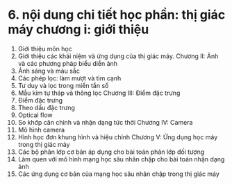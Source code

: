 # 6. nội dung chi tiết học phần: thị giác máy chương i: giới thiệu
1. Giới thiệu môn học
2. Giới thiệu các khái niệm và ứng dụng của thị giác máy. Chương II: Ảnh và các phương pháp biểu diễn ảnh
1. Ánh sáng và màu sắc
2. Các phép lọc: làm mượt và tìm cạnh
3. Tư duy và lọc trong miền tần số
4. Mẫu kim tự tháp và thông lọc
Chương III: Điểm đặc trưng
1. Điểm đặc trưng
2. Theo dấu đặc trưng
3. Optical flow
4. So khớp căn chỉnh và nhận dạng tức thời Chương IV: Camera
1. Mô hình camera
2. Hình học đơn khung hình và hiệu chỉnh Chương V: Ứng dụng học máy trong thị giác máy
1. Các bộ phân lớp cơ bản áp dụng cho bài toán phân lớp đối tượng
2. Làm quen với mô hình mạng học sâu nhân chập cho bài toán nhận dạng ảnh
3. Các ứng dụng cơ bản của mạng học sâu nhân chập trong thị giác máy
